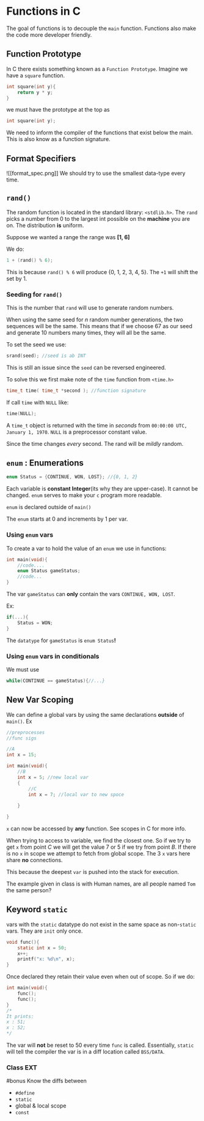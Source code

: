 # Functions in **C**
The goal of functions is to decouple the `main` function. Functions also make the code more developer friendly. 

## Function Prototype
In C there exists something known as a `Function Prototype`. 
Imagine we have a `square` function. 
```c
int square(int y){
	return y * y;
} 
```
we must have the prototype at the top as 
```c
int square(int y);

```
We need to inform the compiler of the functions that exist below the main. This is also know as a function signature. 

## Format Specifiers
![[format_spec.png]]
We should try to use the smallest data-type every time. 

## `rand()`
The random function is located in the standard library: `<stdlib.h>`. The `rand` picks a number from 0 to the largest int possible on the **machine** you are on. The distribution **is** uniform. 

Suppose we wanted a range the range was **\[1, 6\]** 

We do:
```c
1 + (rand() % 6);
```
This is because `rand() % 6` will produce \{0, 1, 2, 3, 4, 5\}. The `+1` will shift the set by 1.
 ### Seeding for `rand()`
 This is the number that `rand` will use to generate random numbers. 
 
 When using the same seed for $n$ random number generations, the two sequences will be the same.
 This means that if we choose $67$ as our seed and generate 10 numbers many times, they will all be the same. 
 
 To set the seed we use:
 ```c
 srand(seed); //seed is ab INT
 ```
 This is still an issue since the `seed` can be reversed engineered.
 
To solve this we first make note of the `time` function from `<time.h>`

```c
time_t time( time_t *second ); //function signature
```
If call `time` with `NULL` like:
```c
time(NULL);
```
A `time_t` object is returned with the time in *seconds* from  `00:00:00 UTC, January 1, 1970`. `NULL` is a preprocessor constant value.   

Since the time changes *every* second. The rand will be *mildly* random. 

## `enum` : Enumerations
```c
enum Status = {CONTINUE, WON, LOST}; //{0, 1, 2}
```
Each variable is **constant Integer**(its why they are upper-case). It cannot be changed. `enum` serves to make your `c` program more readable.

`enum` is declared outside of `main()`

The `enum` starts at $0$ and increments by $1$ per var.
### Using `enum` vars
To create a var to hold the value of an `enum` we use in functions:
```c
int main(void){
	//code....
	enum Status gameStatus;
	//code...
}
```
The var `gameStatus` can **only** contain the vars `CONTINUE, WON, LOST`.

Ex:
```c
if(...){
	Status = WON;
}
```

The `datatype` for `gameStatus` is `enum Status`**!**

### Using `enum` vars in conditionals
We must use 
```c
while(CONTINUE == gameStatus){//...}
```

## New Var Scoping
We can define a global vars by using the same declarations **outside** of `main()`. 
Ex
```c
//preprocesses
//func sigs

//A
int x = 15; 

int main(void){
	//B
	int x = 5; //new local var 
	{
		//C
		int x = 7; //local var to new spoce 
		
	}

}
```
`x` can now be accessed by **any** function.
See scopes in C for more info.

When trying to access to variable, we find the closest one. So if we try to get `x` from point $C$ we will get the value $7$ or $5$ if we try from point $B$. If there is no `x` in scope we attempt to fetch from global scope. The 3 `x` vars here share **no** connections.

This because the deepest `var` is pushed into the stack for execution.

The example given in class is with Human names, are all people named `Tom` the same person?
## Keyword `static`
vars with the `static` datatype do not exist in the same space as non-`static` vars. They are `init` only once.
```c
void func(){ 
	static int x = 50;
	x++;
	printf("x: %d\n", x);
}
```
Once declared they retain their value even when out of scope. So if we do:
```c
int main(void){
	func();
	func();
}
/*
It prints:
x : 51;
x : 52;
*/
```
The var will **not** be reset to 50 every time `func` is called. Essentially, `static` will tell the compiler the var is in a diff location called `BSS/DATA`.



### Class EXT
#bonus
Know the diffs between
+ `#define`
+ `static`
+ global & local scope
+ `const`